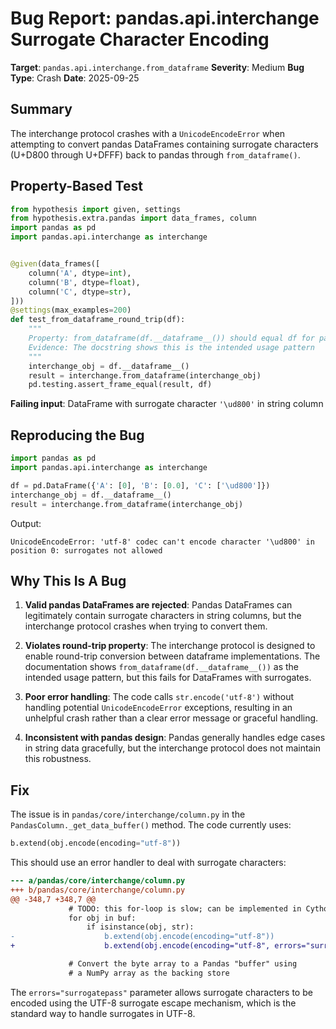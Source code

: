 # Bug Report: pandas.api.interchange Surrogate Character Encoding

**Target**: `pandas.api.interchange.from_dataframe`
**Severity**: Medium
**Bug Type**: Crash
**Date**: 2025-09-25

## Summary

The interchange protocol crashes with a `UnicodeEncodeError` when attempting to convert pandas DataFrames containing surrogate characters (U+D800 through U+DFFF) back to pandas through `from_dataframe()`.

## Property-Based Test

```python
from hypothesis import given, settings
from hypothesis.extra.pandas import data_frames, column
import pandas as pd
import pandas.api.interchange as interchange


@given(data_frames([
    column('A', dtype=int),
    column('B', dtype=float),
    column('C', dtype=str),
]))
@settings(max_examples=200)
def test_from_dataframe_round_trip(df):
    """
    Property: from_dataframe(df.__dataframe__()) should equal df for pandas DataFrames
    Evidence: The docstring shows this is the intended usage pattern
    """
    interchange_obj = df.__dataframe__()
    result = interchange.from_dataframe(interchange_obj)
    pd.testing.assert_frame_equal(result, df)
```

**Failing input**: DataFrame with surrogate character `'\ud800'` in string column

## Reproducing the Bug

```python
import pandas as pd
import pandas.api.interchange as interchange

df = pd.DataFrame({'A': [0], 'B': [0.0], 'C': ['\ud800']})
interchange_obj = df.__dataframe__()
result = interchange.from_dataframe(interchange_obj)
```

Output:
```
UnicodeEncodeError: 'utf-8' codec can't encode character '\ud800' in position 0: surrogates not allowed
```

## Why This Is A Bug

1. **Valid pandas DataFrames are rejected**: Pandas DataFrames can legitimately contain surrogate characters in string columns, but the interchange protocol crashes when trying to convert them.

2. **Violates round-trip property**: The interchange protocol is designed to enable round-trip conversion between dataframe implementations. The documentation shows `from_dataframe(df.__dataframe__())` as the intended usage pattern, but this fails for DataFrames with surrogates.

3. **Poor error handling**: The code calls `str.encode('utf-8')` without handling potential `UnicodeEncodeError` exceptions, resulting in an unhelpful crash rather than a clear error message or graceful handling.

4. **Inconsistent with pandas design**: Pandas generally handles edge cases in string data gracefully, but the interchange protocol does not maintain this robustness.

## Fix

The issue is in `pandas/core/interchange/column.py` in the `PandasColumn._get_data_buffer()` method. The code currently uses:

```python
b.extend(obj.encode(encoding="utf-8"))
```

This should use an error handler to deal with surrogate characters:

```diff
--- a/pandas/core/interchange/column.py
+++ b/pandas/core/interchange/column.py
@@ -348,7 +348,7 @@
             # TODO: this for-loop is slow; can be implemented in Cython/C/C++ later
             for obj in buf:
                 if isinstance(obj, str):
-                    b.extend(obj.encode(encoding="utf-8"))
+                    b.extend(obj.encode(encoding="utf-8", errors="surrogatepass"))

             # Convert the byte array to a Pandas "buffer" using
             # a NumPy array as the backing store
```

The `errors="surrogatepass"` parameter allows surrogate characters to be encoded using the UTF-8 surrogate escape mechanism, which is the standard way to handle surrogates in UTF-8.